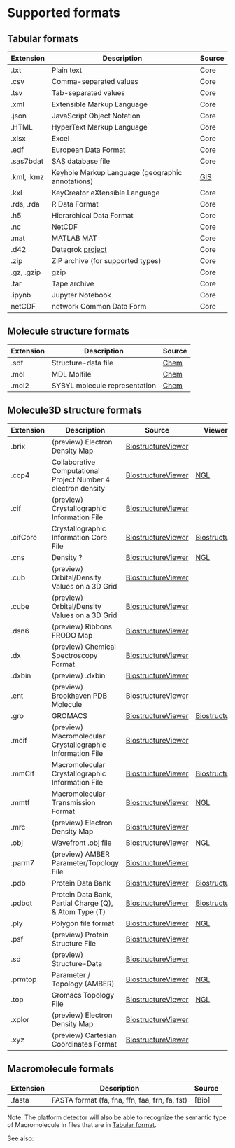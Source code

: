 # Supported formats

## Tabular formats

| Extension  | Description                                      | Source                 |
|------------|--------------------------------------------------|------------------------|
| .txt       | Plain text                                       | Core                   |
| .csv       | Comma-separated values                           | Core                   |
| .tsv       | Tab-separated values                             | Core                   |
| .xml       | Extensible Markup Language                       | Core                   |
| .json      | JavaScript Object Notation                       | Core                   |
| .HTML      | HyperText Markup Language                        | Core                   |
| .xlsx      | Excel                                            | Core                   |
| .edf       | European Data Format                             | Core                   |
| .sas7bdat  | SAS database file                                | Core                   |
| .kml, .kmz | Keyhole Markup Language (geographic annotations) | [GIS]                  |
| .kxl       | KeyCreator eXtensible Language                   | Core   <!--check!!!--> |
| .rds, .rda | R Data Format                                    | Core                   |
| .h5        | Hierarchical Data Format                         | Core                   |
| .nc        | NetCDF                                           | Core                   |
| .mat       | MATLAB MAT                                       | Core                   |
| .d42       | Datagrok [project](../../datagrok/concepts/project/project.md) | Core                   |
| .zip       | ZIP archive (for supported types)                | Core                   |
| .gz, .gzip | gzip                                             | Core                   |
| .tar       | Tape archive                                     | Core                   |
| .ipynb     | Jupyter Notebook                                 | Core                   |
| netCDF     | network Common Data Form                         | Core  <!--check!!!-->  |

## Molecule structure formats

| Extension | Description                                                   | Source |
|-----------|---------------------------------------------------------------|--------|
| .sdf      | Structure-data file                                           | [Chem] |
| .mol      | MDL Molfile                                                   | [Chem] |
| .mol2     | SYBYL molecule representation                                 | [Chem] |

## Molecule3D structure formats

| Extension | Description                                                   | Source               | Viewer         |
|-----------|---------------------------------------------------------------|----------------------|----------------|
| .brix     | (preview) Electron Density Map                                | [BiostructureViewer] |                |
| .ccp4     | Collaborative Computational Project Number 4 electron density | [BiostructureViewer] | [NGL]          |
| .cif      | (preview) Crystallographic Information File                   | [BiostructureViewer] |                |
| .cifCore  | Crystallographic Information Core File                        | [BiostructureViewer] | [Biostructure] |
| .cns      | Density ?                                                     | [BiostructureViewer] | [NGL]          |
| .cub      | (preview) Orbital/Density Values on a 3D Grid                 | [BiostructureViewer] |                |
| .cube     | (preview) Orbital/Density Values on a 3D Grid                 | [BiostructureViewer] |                |
| .dsn6     | (preview) Ribbons FRODO Map                                   | [BiostructureViewer] |                |
| .dx       | (preview) Chemical Spectroscopy Format                        | [BiostructureViewer] |                |
| .dxbin    | (preview) .dxbin                                              | [BiostructureViewer] |                |
| .ent      | (preview) Brookhaven PDB Molecule                             | [BiostructureViewer] |                |
| .gro      | GROMACS                                                       | [BiostructureViewer] | [Biostructure] |
| .mcif     | (preview) Macromolecular Crystallographic Information File    | [BiostructureViewer] |                |
| .mmCif    | Macromolecular Crystallographic Information File              | [BiostructureViewer] | [Biostructure] |
| .mmtf     | Macromolecular Transmission Format                            | [BiostructureViewer] | [NGL]          |
| .mrc      | (preview) Electron Density Map                                | [BiostructureViewer] |                |
| .obj      | Wavefront .obj file                                           | [BiostructureViewer] | [NGL]          |
| .parm7    | (preview) AMBER Parameter/Topology File                       | [BiostructureViewer] |                |
| .pdb      | Protein Data Bank                                             | [BiostructureViewer] | [Biostructure] |
| .pdbqt    | Protein Data Bank, Partial Charge (Q), & Atom Type (T)        | [BiostructureViewer] | [Biostructure] |
| .ply      | Polygon file format                                           | [BiostructureViewer] | [NGL]          |
| .psf      | (preview) Protein Structure File                              | [BiostructureViewer] |                |
| .sd       | (preview) Structure-Data                                      | [BiostructureViewer] |                |
| .prmtop   | Parameter / Topology (AMBER)                                  | [BiostructureViewer] | [NGL]          |
| .top      | Gromacs Topology File                                         | [BiostructureViewer] | [NGL]          |
| .xplor    | (preview) Electron Density Map                                | [BiostructureViewer] |                |
| .xyz      | (preview) Cartesian Coordinates Format                        | [BiostructureViewer] |                |

## Macromolecule formats

| Extension | Description                                    | Source |
|-----------|------------------------------------------------|--------|
| .fasta    | FASTA format (fa, fna, ffn, faa, frn, fa, fst) | [Bio]  |

Note: The platform detector will also be able to recognize the semantic type of Macromolecule in files that are in [Tabular format](#tabular-formats).

See also:

[Chem]: <https://github.com/datagrok-ai/public/tree/master/packages/Chem#readme>
[BiostructureViewer]: <https://github.com/datagrok-ai/public/tree/master/packages/BiostructureViewer#readme>
[NGL]: ../../visualize/viewers/ngl.md
[Biostructure]: ../../visualize/viewers/biostructure.md

[GIS]: https://github.com/datagrok-ai/public/tree/master/packages/GIS#readme

[//]: # ([Notebooks]: https://github.com/datagrok-ai/public/tree/master/packages/Notebooks#readme)

